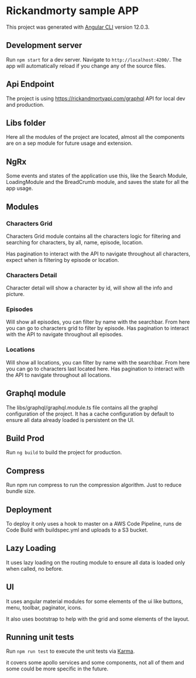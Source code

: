 # Rickandmorty sample APP

This project was generated with [Angular CLI](https://github.com/angular/angular-cli) version 12.0.3.

## Development server

Run `npm start` for a dev server. Navigate to `http://localhost:4200/`. The app will automatically reload if you change any of the source files.

## Api Endpoint

The project is using https://rickandmortyapi.com/graphql API for local dev and production.

## Libs folder

Here all the modules of the project are located, almost all the components are on a sep module for future usage and extension.

## NgRx

Some events and states of the application use this, like the Search Module, LoadingModule and the BreadCrumb module, and saves the state for all the app usage.

## Modules

### Characters Grid

Characters Grid module contains all the characters logic for filtering and searching for characters, by all, name, episode, location. 

Has pagination to interact with the API to navigate throughout all characters, expect when is filtering by episode or location.

### Characters Detail

Character detail will show a character by id, will show all the info and picture.

### Episodes

Will show all episodes, you can filter by name with the searchbar. From here you can go to characters grid to filter by episode.
Has pagination to interact with the API to navigate throughout all episodes.

### Locations

Will show all locations, you can filter by name with the searchbar. From here you can go to characters last located here.
Has pagination to interact with the API to navigate throughout all locations.

## Graphql module

The libs/graphql/graphql.module.ts file contains all the graphql configuration of the project.
It has a cache configuration by default to ensure all data already loaded is persistent on the UI.

## Build Prod

Run `ng build` to build the project for production.

## Compress

Run npm run compress to run the compression algorithm. Just to reduce bundle size.

## Deployment

To deploy it only uses a hook to master on a AWS Code Pipeline, runs de Code Build with buildspec.yml and uploads to a S3 bucket.

## Lazy Loading 

It uses lazy loading on the routing module to ensure all data is loaded only when called, no before. 

## UI

It uses angular material modules for some elements of the ui like buttons, menu, toolbar, paginator, icons. 

It also uses bootstrap to help with the grid and some elements of the layout.

## Running unit tests

Run `npm run test` to execute the unit tests via [Karma](https://karma-runner.github.io).

it covers some apollo services and some components, not all of them and some could be more specific in the future.